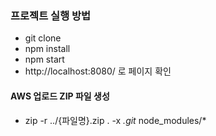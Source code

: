 
### 프로젝트 실행 방법

- git clone
- npm install
- npm start
- http://localhost:8080/ 로 페이지 확인 

#### AWS 업로드 ZIP 파일 생성
- zip -r ../{파일명}.zip . -x *.git* node_modules/\*
